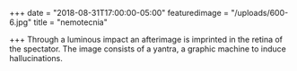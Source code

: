 +++
date = "2018-08-31T17:00:00-05:00"
featuredimage = "/uploads/600-6.jpg"
title = "nemotecnia"

+++
Through a luminous impact an afterimage is imprinted in the retina of the spectator. The image consists of a yantra, a graphic machine to induce hallucinations.